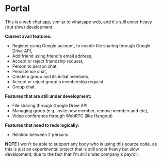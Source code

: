 # Portal

This is a web chat app, similar to whatsapp web, and it's still under heavy (but slow) development.

**Current avail features:**

  * Register using Google account, to enable file sharing through Google Drive API,
  * Add friend using friend's email address,
  * Accept or reject friendship request,
  * Person to person chat,
  * Persistence chat,
  * Create a group and its initial members,
  * Accept or reject group's membership request.
  * Group chat.

**Features that are still under development:**

  * File sharing through Google Drive API,
  * Managing group (e.g. invite new member, remove member and etc),
  * Video conference through WebRTC (like Hangout)

**Features that need to redo logically:**

  * Relation between 2 persons

**NOTE**
I won't be able to support any body who is using this source code, as this is just an experimental
project that is still under heavy but slow development, due to the fact that I'm still under company's payroll.